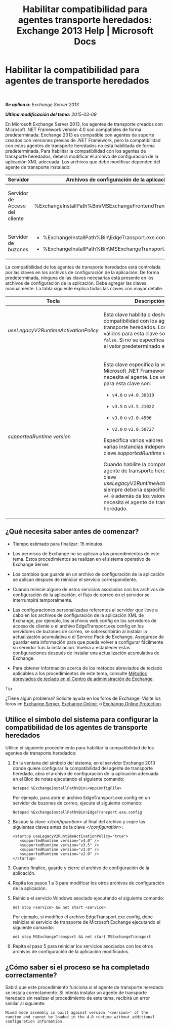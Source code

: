 ﻿---
title: 'Habilitar compatibilidad para agentes transporte heredados: Exchange 2013 Help | Microsoft Docs'
TOCTitle: Habilitar la compatibilidad para agentes de transporte heredados
ms:assetid: 00617e87-7199-406e-b4a3-94378f657f1f
ms:mtpsurl: https://technet.microsoft.com/es-es/library/JJ591524(v=EXCHG.150)
ms:contentKeyID: 49115999
ms.date: 04/23/2018
mtps_version: v=EXCHG.150
ms.translationtype: HT
---

# Habilitar la compatibilidad para agentes de transporte heredados

 

_**Se aplica a:** Exchange Server 2013_

_**Última modificación del tema:** 2015-03-09_

En Microsoft Exchange Server 2013, los agentes de transporte creados con Microsoft .NET Framework versión 4.0 son compatibles de forma predeterminada. Exchange 2013 es compatible con agentes de soporte creados con versiones previas de .NET Framework, pero la compatibilidad con estos agentes de transporte heredados no está habilitada de forma predeterminada. Para habilitar la compatibilidad con los agentes de transporte heredados, deberá modificar el archivo de configuración de la aplicación XML adecuada. Los archivos que debe modificar dependen del agente de transporte instalado:


<table>
<colgroup>
<col style="width: 33%" />
<col style="width: 33%" />
<col style="width: 33%" />
</colgroup>
<thead>
<tr class="header">
<th>Servidor</th>
<th>Archivos de configuración de la aplicación</th>
<th>Servicio de Microsoft Windows</th>
</tr>
</thead>
<tbody>
<tr class="odd">
<td><p>Servidor de Acceso del cliente</p></td>
<td><p>%ExchangeInstallPath%Bin\MSExchangeFrontendTransport.exe.config</p></td>
<td><p>Transporte front-end de Microsoft Exchange (MSExchangeFrontendTransport)</p></td>
</tr>
<tr class="even">
<td><p>Servidor de buzones</p></td>
<td><ul>
<li><p>%ExchangeInstallPath%Bin\EdgeTransport.exe.config</p></li>
<li><p>%ExchangeInstallPath%Bin\MSExchangeTransport.exe.config</p></li>
</ul></td>
<td><p>Transporte de Microsoft Exchange (MSExchangeTransport)</p></td>
</tr>
</tbody>
</table>


La compatibilidad de los agentes de transporte heredados está controlada por las claves en los archivos de configuración de la aplicación. De forma predeterminada, ninguna de las claves necesarias está presente en los archivos de configuración de la aplicación. Debe agregar las claves manualmente. La tabla siguiente explica todas las claves con mayor detalle.


<table>
<colgroup>
<col style="width: 50%" />
<col style="width: 50%" />
</colgroup>
<thead>
<tr class="header">
<th>Tecla</th>
<th>Descripción</th>
</tr>
</thead>
<tbody>
<tr class="odd">
<td><p><em>useLegacyV2RuntimeActivationPolicy</em></p></td>
<td><p>Esta clave habilita o deshabilita la compatibilidad con los agentes de transporte heredados. Los valores válidos para esta clave son <code>true</code> o <code>false</code>. Si no se especifica esta clave, el valor predeterminado es <code>false</code>.</p></td>
</tr>
<tr class="even">
<td><p><em>supportedRuntime version</em></p></td>
<td><p>Esta clave especifica la versión de Microsoft .NET Framework que necesita el agente. Los valores válidos para esta clave son:</p>
<ul>
<li><p><code>v4.0</code> o <code>v4.0.30319</code></p></li>
<li><p><code>v3.5</code> o <code>v3.5.21022</code></p></li>
<li><p><code>v3.0</code> o <code>v3.0.4506</code></p></li>
<li><p><code>v2.0</code> o <code>v2.0.50727</code></p></li>
</ul>
<p>Especifica varios valores usando varias instancias independientes de la clave <em>supportedRuntime version</em>.</p>
<p>Cuando habilite la compatibilidad del agente de transporte heredado con la clave <em>useLegacyV2RuntimeActivationPolicy</em>, siempre debería especificar el valor <code>v4.0</code> además de los valores que necesita el agente de transporte heredado.</p></td>
</tr>
</tbody>
</table>


## ¿Qué necesita saber antes de comenzar?

  - Tiempo estimado para finalizar: 15 minutos

  - Los permisos de Exchange no se aplican a los procedimientos de este tema. Estos procedimientos se realizan en el sistema operativo de Exchange Server.

  - Los cambios que guarde en un archivo de configuración de la aplicación se aplican después de reiniciar el servicio correspondiente.

  - Cuando reinicie alguno de estos servicios asociados con los archivos de configuración de la aplicación, el flujo de correo en el servidor se interrumpirá temporalmente.

  - Las configuraciones personalizadas referentes al servidor que lleve a cabo en los archivos de configuración de la aplicación XML de Exchange, por ejemplo, los archivos web.config en los servidores de acceso de cliente o el archivo EdgeTransport.exe.config en los servidores de buzones de correo, se sobrescribirán al instalar la actualización acumulativa o el Service Pack de Exchange. Asegúrese de guardar esta información para que pueda volver a configurar fácilmente su servidor tras la instalación. Vuelva a establecer estas configuraciones después de instalar una actualización acumulativa de Exchange.

  - Para obtener información acerca de los métodos abreviados de teclado aplicables a los procedimientos de este tema, consulte [Métodos abreviados de teclado en el Centro de administración de Exchange](keyboard-shortcuts-in-the-exchange-admin-center-exchange-online-protection-help.md).


> [!TIP]
> ¿Tiene algún problema? Solicite ayuda en los foros de Exchange. Visite los foros en <A href="https://go.microsoft.com/fwlink/p/?linkid=60612">Exchange Server</A>, <A href="https://go.microsoft.com/fwlink/p/?linkid=267542">Exchange Online</A>, o <A href="https://go.microsoft.com/fwlink/p/?linkid=285351">Exchange Online Protection</A>.



## Utilice el símbolo del sistema para configurar la compatibilidad de los agentes de transporte heredados

Utilice el siguiente procedimiento para habilitar la compatibilidad de los agentes de transporte heredados:

1.  En la ventana del símbolo del sistema, en el servidor Exchange 2013 donde quiere configurar la compatibilidad del agente de transporte heredado, abra el archivo de configuración de la aplicación adecuada en el Bloc de notas ejecutando el siguiente comando:
    
        Notepad %ExchangeInstallPath%Bin\<AppConfigFile>
    
    Por ejemplo, para abrir el archivo EdgeTransport.exe.config en un servidor de buzones de correo, ejecute el siguiente comando:
    
        Notepad %ExchangeInstallPath%Bin\EdgeTransport.exe.config

2.  Busque la clave *\</configuration\>* al final del archivo y copie las siguientes claves antes de la clave *\</configuration\>*:
    
        <startup useLegacyV2RuntimeActivationPolicy="true">
           <supportedRuntime version="v4.0" />
           <supportedRuntime version="v3.5" />
           <supportedRuntime version="v3.0" />
           <supportedRuntime version="v2.0" />
        </startup>

3.  Cuando finalice, guarde y cierre el archivo de configuración de la aplicación.

4.  Repita los pasos 1 a 3 para modificar los otros archivos de configuración de la aplicación.

5.  Reinicie el servicio Windows asociado ejecutando el siguiente comando:
    
        net stop <service> && net start <service>
    
    Por ejemplo, si modificó el archivo EdgeTransport.exe.config, debe reiniciar el servicio de transporte de Microsoft Exchange ejecutando el siguiente comando:
    
        net stop MSExchangeTransport && net start MSExchangeTransport

6.  Repita el paso 5 para reiniciar los servicios asociados con los otros archivos de configuración de la aplicación modificados.

## ¿Cómo saber si el proceso se ha completado correctamente?

Sabrá que este procedimiento funciona si el agente de transporte heredado se instala correctamente. Si intenta instalar un agente de transporte heredado sin realizar el procedimiento de este tema, recibirá un error similar al siguiente:

    Mixed mode assembly is built against version '<version>' of the runtime and cannot be loaded in the 4.0 runtime without additional configuration information.

